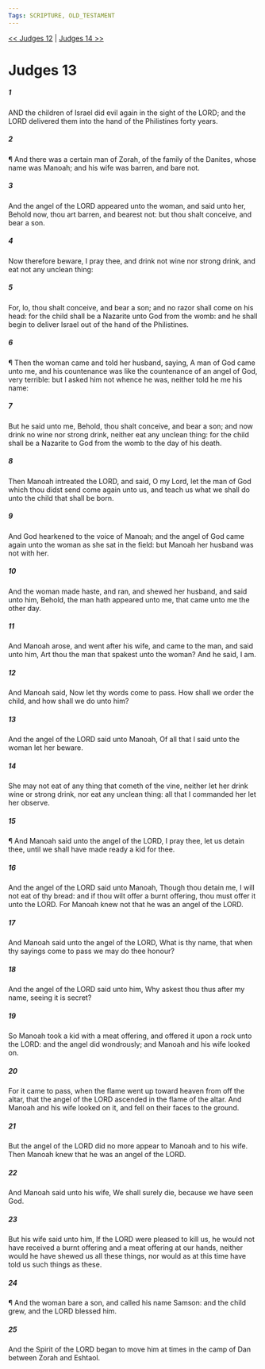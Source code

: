 ```yaml
---
Tags: SCRIPTURE, OLD_TESTAMENT
---
```


[<< Judges 12](OLD_TESTAMENT/07_Judges/Judges_12.md) | [Judges 14 >>](OLD_TESTAMENT/07_Judges/Judges_14.md)

# Judges 13

##### 1
 AND the children of Israel did evil again in the sight of the LORD; and the LORD delivered them into the hand of the Philistines forty years.
##### 2
 ¶ And there was a certain man of Zorah, of the family of the Danites, whose name was Manoah; and his wife was barren, and bare not.
##### 3
 And the angel of the LORD appeared unto the woman, and said unto her, Behold now, thou art barren, and bearest not: but thou shalt conceive, and bear a son.
##### 4
 Now therefore beware, I pray thee, and drink not wine nor strong drink, and eat not any unclean thing:
##### 5
 For, lo, thou shalt conceive, and bear a son; and no razor shall come on his head: for the child shall be a Nazarite unto God from the womb: and he shall begin to deliver Israel out of the hand of the Philistines.
##### 6
 ¶ Then the woman came and told her husband, saying, A man of God came unto me, and his countenance was like the countenance of an angel of God, very terrible: but I asked him not whence he was, neither told he me his name:
##### 7
 But he said unto me, Behold, thou shalt conceive, and bear a son; and now drink no wine nor strong drink, neither eat any unclean thing: for the child shall be a Nazarite to God from the womb to the day of his death.
##### 8
 Then Manoah intreated the LORD, and said, O my Lord, let the man of God which thou didst send come again unto us, and teach us what we shall do unto the child that shall be born.
##### 9
 And God hearkened to the voice of Manoah; and the angel of God came again unto the woman as she sat in the field: but Manoah her husband was not with her.
##### 10
 And the woman made haste, and ran, and shewed her husband, and said unto him, Behold, the man hath appeared unto me, that came unto me the other day.
##### 11
 And Manoah arose, and went after his wife, and came to the man, and said unto him, Art thou the man that spakest unto the woman?  And he said, I am.
##### 12
 And Manoah said, Now let thy words come to pass.  How shall we order the child, and how shall we do unto him?
##### 13
 And the angel of the LORD said unto Manoah, Of all that I said unto the woman let her beware.
##### 14
 She may not eat of any thing that cometh of the vine, neither let her drink wine or strong drink, nor eat any unclean thing: all that I commanded her let her observe.
##### 15
 ¶ And Manoah said unto the angel of the LORD, I pray thee, let us detain thee, until we shall have made ready a kid for thee.
##### 16
 And the angel of the LORD said unto Manoah, Though thou detain me, I will not eat of thy bread: and if thou wilt offer a burnt offering, thou must offer it unto the LORD.  For Manoah knew not that he was an angel of the LORD.
##### 17
 And Manoah said unto the angel of the LORD, What is thy name, that when thy sayings come to pass we may do thee honour?
##### 18
 And the angel of the LORD said unto him, Why askest thou thus after my name, seeing it is secret?
##### 19
 So Manoah took a kid with a meat offering, and offered it upon a rock unto the LORD: and the angel did wondrously; and Manoah and his wife looked on.
##### 20
 For it came to pass, when the flame went up toward heaven from off the altar, that the angel of the LORD ascended in the flame of the altar.  And Manoah and his wife looked on it, and fell on their faces to the ground.
##### 21
 But the angel of the LORD did no more appear to Manoah and to his wife.  Then Manoah knew that he was an angel of the LORD.
##### 22
 And Manoah said unto his wife, We shall surely die, because we have seen God.
##### 23
 But his wife said unto him, If the LORD were pleased to kill us, he would not have received a burnt offering and a meat offering at our hands, neither would he have shewed us all these things, nor would as at this time have told us such things as these.
##### 24
 ¶ And the woman bare a son, and called his name Samson: and the child grew, and the LORD blessed him.
##### 25
 And the Spirit of the LORD began to move him at times in the camp of Dan between Zorah and Eshtaol.
